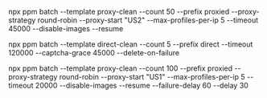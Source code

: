 npx ppm batch --template proxy-clean --count 50 --prefix proxied --proxy-strategy round-robin --proxy-start "US2" --max-profiles-per-ip 5 --timeout 45000 --disable-images --resume

npx ppm batch --template direct-clean --count 5 --prefix direct --timeout 120000 --captcha-grace 45000 --delete-on-failure 

npx ppm batch --template proxy-clean --count 100 --prefix proxied --proxy-strategy round-robin --proxy-start "US1" --max-profiles-per-ip 5 --timeout 20000 --disable-images --resume --failure-delay 60 --delay 30
